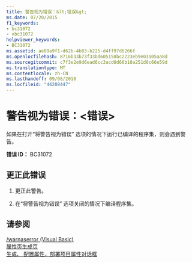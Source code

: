 ```yaml
---
title: 警告视为错误：&lt;错误&gt;
ms.date: 07/20/2015
f1_keywords:
- bc31072
- vbc31072
helpviewer_keywords:
- BC31072
ms.assetid: ae89a9f1-d62b-4b83-b225-d4ff97d6266f
ms.openlocfilehash: 8716b33b73f33bd605158bc2223eb9e03a05aa8d
ms.sourcegitcommit: c7f3e2e9d6ead6cc3acd0d66b10a251d0c66e59d
ms.translationtype: MT
ms.contentlocale: zh-CN
ms.lasthandoff: 09/08/2018
ms.locfileid: "44208447"
---
```

# <a name="warning-treated-as-error-lterrorgt"></a>警告视为错误：&lt;错误&gt;
如果在打开“将警告视为错误”  选项的情况下运行已编译的程序集，则会遇到警告。  
  
 **错误 ID：** BC31072  
  
## <a name="to-correct-this-error"></a>更正此错误  
  
1.  更正此警告。  
  
2.  在“将警告视为错误”  选项关闭的情况下编译程序集。  
  
## <a name="see-also"></a>请参阅  
 [/warnaserror (Visual Basic)](../../visual-basic/reference/command-line-compiler/warnaserror.md)  
 [属性页生成页](https://msdn.microsoft.com/library/1e499ee7-5bd6-44ca-a048-82c357fafaa7)  
 [生成、 配置属性，部署项目属性对话框](https://msdn.microsoft.com/library/45cf8bf4-56aa-4f2d-bdef-908c7010d7fc)
